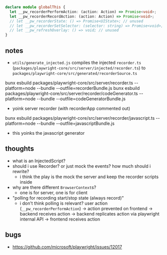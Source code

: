 ```ts
declare module globalThis {
  let __pw_recorderPerformAction: (action: Action) => Promise<void>;
  let __pw_recorderRecordAction: (action: Action) => Promise<void>;
  // let __pw_recorderState: () => Promise<UIState>; // unused
  // let __pw_recorderSetSelector: (selector: string) => Promise<void>;
  // let __pw_refreshOverlay: () => void; // unused
}
```

## notes

- `utils/generate_injected.js` compiles the injected `recorder.ts` (`packages/playwright-core/src/server/injected/recorder.ts`) to `packages/playwright-core/src/generated/recorderSource.ts`

bunx esbuild packages/playwright-core/src/server/recorder.ts --platform=node --bundle --outfile=recorderBundle.js
bunx esbuild packages/playwright-core/src/server/recorder/codeGenerator.ts --platform=node --bundle --outfile=codeGeneratorBundle.js

- yoink server recorder (with recorderApp commented out)

bunx esbuild packages/playwright-core/src/server/recorder/javascript.ts --platform=node --bundle --outfile=javascriptBundle.js

- this yoinks the javascript generator

## thoughts

- what is an InjectedScript?
- should i use Recorder? or just mock the events? how much should i rewrite?
  - i think the play is the mock the server and keep the recorder scripts inside
- why are there different `BrowserContext`s?
  - one is for server, one is for client
- "polling for recording start/stop state (always record)"
  - i don't think polling is relevant? user action (`__pw_recorderPerformAction`) -> action prevented on frontend -> backend receives action -> backend replicates action via playwright internal API -> frontend receives action

## bugs

- https://github.com/microsoft/playwright/issues/12017
